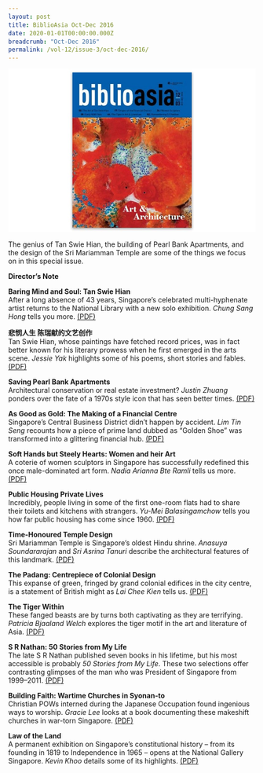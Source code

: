 ```yaml
---
layout: post
title: BiblioAsia Oct-Dec 2016
date: 2020-01-01T00:00:00.000Z
breadcrumb: "Oct-Dec 2016"
permalink: /vol-12/issue-3/oct-dec-2016/
---
```


<img src="/images/Vol-12-issue-3/vol12_iss3.JPG">

The genius of Tan Swie Hian, the building of Pearl Bank Apartments, and the design of the Sri Mariamman Temple are some of the things we focus on in this special issue.

**Director’s Note**

**Baring Mind and Soul: Tan Swie Hian** <br>
After a long absence of 43 years, Singapore’s celebrated multi-hyphenate artist returns to the National Library with a new solo exhibition. *Chung Sang Hong* tells you more. [(PDF)](/past-issues/pdf/vol-12/v12-issue3_BaringMind.pdf)

**悲悯人生 陈瑞献的文艺创作** <br>
Tan Swie Hian, whose paintings have fetched record prices, was in fact better known for his literary prowess when he first emerged in the arts scene. *Jessie Yak* highlights some of his poems, short stories and fables. [(PDF)](/past-issues/pdf/vol-12/v12-issue3_SwieHian.pdf)


**Saving Pearl Bank Apartments** <br>
Architectural conservation or real estate investment? *Justin Zhuang* ponders over the fate of a 1970s style icon that has seen better times. [(PDF)](/past-issues/pdf/vol-12/v12-issue3_PearlBank.pdf)

**As Good as Gold: The Making of a Financial Centre** <br>
Singapore’s Central Business District didn’t happen by accident. *Lim Tin Seng* recounts how a piece of prime land dubbed as “Golden Shoe” was transformed into a glittering financial hub. [(PDF)](/past-issues/pdf/vol-12/v12-issue3_GoodGold.pdf)

**Soft Hands but Steely Hearts: Women and heir Art** <br>
A coterie of women sculptors in Singapore has successfully redefined this once male-dominated art form. *Nadia Arianna Bte Ramli* tells us more. [(PDF)](/past-issues/pdf/vol-12/v12-issue3_SoftHands.pdf)

**Public Housing Private Lives** <br>
Incredibly, people living in some of the first one-room flats had to share their toilets and kitchens with strangers. *Yu-Mei Balasingamchow* tells you how far public housing has come since 1960. [(PDF)](/past-issues/pdf/vol-12/v12-issue3_PublicHousing.pdf)

**Time-Honoured Temple Design** <br>
Sri Mariamman Temple is Singapore’s oldest Hindu shrine. *Anasuya Soundararajan* and *Sri Asrina Tanuri* describe the architectural features of this landmark. [(PDF)](/past-issues/pdf/vol-12/v12-issue3_TempleDesign.pdf)

**The Padang: Centrepiece of Colonial Design** <br>
This expanse of green, fringed by grand colonial edifices in the city centre, is a statement of British might as *Lai Chee Kien* tells us. [(PDF)](/past-issues/pdf/vol-12/v12-issue3_Padang.pdf)

**The Tiger Within** <br>
These fanged beasts are by turns both captivating as they are terrifying. *Patricia Bjaaland Welch* explores the tiger motif in the art and literature of Asia. [(PDF)](/past-issues/pdf/vol-12/v12-issue3_TigerWithin.pdf)

**S R Nathan: 50 Stories from My Life** <br>
The late S R Nathan published seven books in his lifetime, but his most accessible is probably *50 Stories from My Life*. These two selections offer contrasting glimpses of the man who was President of Singapore from 1999–2011. [(PDF)](/past-issues/pdf/vol-12/v12-issue3_SRNathan.pdf)

**Building Faith: Wartime Churches in Syonan-to** <br>
Christian POWs interned during the Japanese Occupation found ingenious ways to worship. *Gracie Lee* looks at a book documenting these makeshift churches in war-torn Singapore. [(PDF)](/past-issues/pdf/vol-12/v12-issue3_BuildingFaith.pdf)

**Law of the Land** <br>
A permanent exhibition on Singapore’s constitutional history – from its founding in 1819 to Independence in 1965 – opens at the National Gallery Singapore. *Kevin Khoo* details some of its highlights. [(PDF)](/past-issues/pdf/vol-12/v12-issue3_LawLand.pdf)




